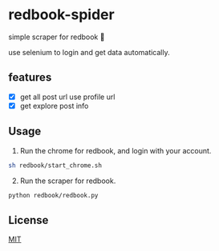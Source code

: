 # redbook-spider

 simple scraper for redbook 🍠

 use selenium to login and get data automatically.

## features

- [x] get all post url use profile url
- [x] get explore post info

## Usage

1. Run the chrome for redbook, and login with your account.

```bash
sh redbook/start_chrome.sh
```

2. Run the scraper for redbook.

```bash
python redbook/redbook.py
```

## License

[MIT](https://choosealicense.com/licenses/mit/)